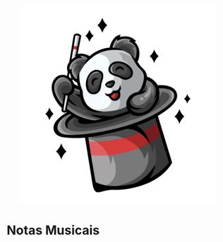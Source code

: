 <div align="center">
<img src="assets/faker2.svg" alt="logo do projeto" width="450">

</div>

# Notas Musicais



